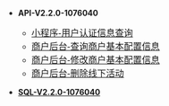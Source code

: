 - **API-V2.2.0-1076040**

  - <font size = "3" face = "微软雅黑">[小程序-用户认证信息查询](doc/V2.2.0-1076040/用户认证信息查询.md)</font>
  - <font size = "3" face = "微软雅黑">[商户后台-查询商户基本配置信息](doc/V2.2.0-1076040/查询商户基本配置信息.md)</font>
  - <font size = "3" face = "微软雅黑">[商户后台-修改商户基本配置信息](doc/V2.2.0-1076040/修改商户基本配置信息.md)</font>
  - <font size = "3" face = "微软雅黑">[商户后台-删除线下活动](doc/V2.2.0-1076040/删除线下活动.md)</font>

- [**SQL-V2.2.0-1076040**](sql/V2.2.0-1076040/sql.md)

